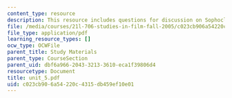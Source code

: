 ```yaml
---
content_type: resource
description: This resource includes questions for discussion on Sophocles?s Antigone.
file: /media/courses/21l-706-studies-in-film-fall-2005/c023cb906a54220c4315db459ef10e01_unit_5.pdf
file_type: application/pdf
learning_resource_types: []
ocw_type: OCWFile
parent_title: Study Materials
parent_type: CourseSection
parent_uid: dbf6a966-2043-3213-3610-eca1f39806d4
resourcetype: Document
title: unit_5.pdf
uid: c023cb90-6a54-220c-4315-db459ef10e01
---
```

